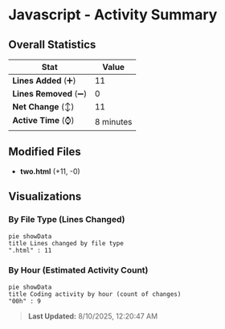 # Javascript - Activity Summary 

## Overall Statistics

| Stat                   | Value                                                             |
| ---------------------- | ----------------------------------------------------------------- |
| **Lines Added** (➕)   | 11                                          |
| **Lines Removed** (➖) | 0                                        |
| **Net Change** (↕)    | 11                |
| **Active Time** (⌚)   | 8 minutes |


## Modified Files
- **two.html** (+11, -0)

## Visualizations

### By File Type (Lines Changed)

```mermaid
pie showData
title Lines changed by file type
".html" : 11
```

### By Hour (Estimated Activity Count)

```mermaid
pie showData
title Coding activity by hour (count of changes)
"00h" : 9
```


> **Last Updated:** 8/10/2025, 12:20:47 AM